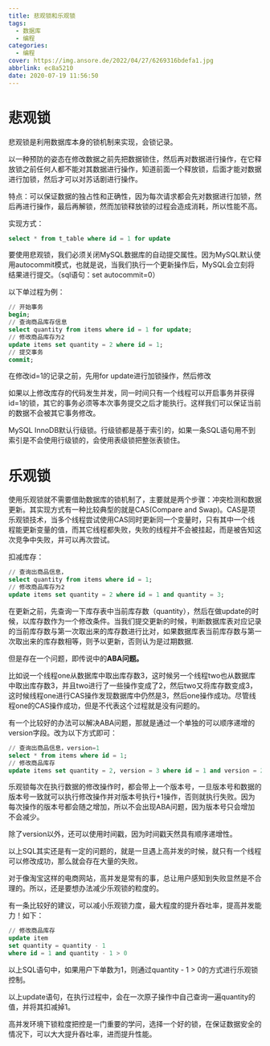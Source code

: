 ```yaml
---
title: 悲观锁和乐观锁
tags:
  - 数据库
  - 编程
categories:
  - 编程
cover: https://img.ansore.de/2022/04/27/6269316bdefa1.jpg
abbrlink: ec8a5210
date: 2020-07-19 11:56:50
---
```


# 悲观锁

悲观锁是利用数据库本身的锁机制来实现，会锁记录。

以一种预防的姿态在修改数据之前先把数据锁住，然后再对数据进行操作，在它释放锁之前任何人都不能对其数据进行操作，知道前面一个释放锁，后面才能对数据进行加锁，然后才可以对苏话剧进行操作。

特点：可以保证数据的独占性和正确性，因为每次请求都会先对数据进行加锁，然后再进行操作，最后再解锁，然而加锁释放锁的过程会造成消耗，所以性能不高。

实现方式：

```sql
select * from t_table where id = 1 for update
```

要使用悲观锁，我们必须关闭MySQL数据库的自动提交属性。因为MySQL默认使用autocommit模式，也就是说，当我们执行一个更新操作后，MySQL会立刻将结果进行提交。（sql语句：set autocommit=0）

以下单过程为例：

```sql
// 开始事务
begin;
// 查询商品库存信息
select quantity from items where id = 1 for update;
// 修改商品库存为2
update items set quantity = 2 where id = 1;
// 提交事务
commit;
```

在修改id=1的记录之前，先用for update进行加锁操作，然后修改

如果以上修改库存的代码发生并发，同一时间只有一个线程可以开启事务并获得id=1的锁，其它的事务必须等本次事务提交之后才能执行。这样我们可以保证当前的数据不会被其它事务修改。

MySQL InnoDB默认行级锁。行级锁都是基于索引的，如果一条SQL语句用不到索引是不会使用行级锁的，会使用表级锁把整张表锁住。

# 乐观锁

使用乐观锁就不需要借助数据库的锁机制了，主要就是两个步骤：冲突检测和数据更新。其实现方式有一种比较典型的就是CAS(Compare and Swap)。CAS是项乐观锁技术，当多个线程尝试使用CAS同时更新同一个变量时，只有其中一个线程能更新变量的值，而其它线程都失败，失败的线程并不会被挂起，而是被告知这次竞争中失败，并可以再次尝试。

扣减库存：

```sql
// 查询出商品信息，
select quantity from items where id = 1;
// 修改商品库存为2
update items set quantity = 2 where id = 1 and quantity = 3;
```

在更新之前，先查询一下库存表中当前库存数（quantity），然后在做update的时候，以库存数作为一个修改条件。当我们提交更新的时候，判断数据库表对应记录的当前库存数与第一次取出来的库存数进行比对，如果数据库表当前库存数与第一次取出来的库存数相等，则予以更新，否则认为是过期数据.

但是存在一个问题，即传说中的**ABA问题。**

比如说一个线程one从数据库中取出库存数3，这时候另一个线程two也从数据库中取出库存数3，并且two进行了一些操作变成了2，然后two又将库存数变成3，这时候线程one进行CAS操作发现数据库中仍然是3，然后one操作成功。尽管线程one的CAS操作成功，但是不代表这个过程就是没有问题的。

有一个比较好的办法可以解决ABA问题，那就是通过一个单独的可以顺序递增的version字段。改为以下方式即可：

```sql
// 查询出商品信息，version=1
select * from items where id = 1;
// 修改商品库存
update items set quantity = 2, version = 3 where id = 1 and version = 2;
```

乐观锁每次在执行数据的修改操作时，都会带上一个版本号，一旦版本号和数据的版本号一致就可以执行修改操作并对版本号执行+1操作，否则就执行失败。因为每次操作的版本号都会随之增加，所以不会出现ABA问题，因为版本号只会增加不会减少。

除了version以外，还可以使用时间戳，因为时间戳天然具有顺序递增性。

以上SQL其实还是有一定的问题的，就是一旦遇上高并发的时候，就只有一个线程可以修改成功，那么就会存在大量的失败。

对于像淘宝这样的电商网站，高并发是常有的事，总让用户感知到失败显然是不合理的。所以，还是要想办法减少乐观锁的粒度的。

有一条比较好的建议，可以减小乐观锁力度，最大程度的提升吞吐率，提高并发能力！如下：

```sql
// 修改商品库存
update item
set quantity = quantity - 1
where id = 1 and quantity - 1 > 0
```

以上SQL语句中，如果用户下单数为1，则通过quantity - 1 > 0的方式进行乐观锁控制。

以上update语句，在执行过程中，会在一次原子操作中自己查询一遍quantity的值，并将其扣减掉1。

高并发环境下锁粒度把控是一门重要的学问，选择一个好的锁，在保证数据安全的情况下，可以大大提升吞吐率，进而提升性能。
